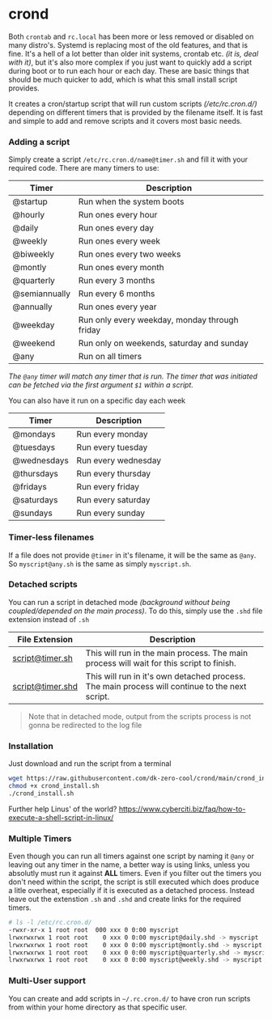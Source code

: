 # crond

Both `crontab` and `rc.local` has been more or less removed or disabled on many distro's. Systemd is replacing most of the old features, and that is fine. It's a hell of a lot better than older init systems, crontab etc. _(it is, deal with it)_, but it's also more complex if you just want to quickly add a script during boot or to run each hour or each day. These are basic things that should be much quicker to add, which is what this small install script provides. 

It creates a cron/startup script that will run custom scripts _(/etc/rc.cron.d/)_ depending on different timers that is provided by the filename itself. It is fast and simple to add and remove scripts and it covers most basic needs. 

### Adding a script

Simply create a script `/etc/rc.cron.d/name@timer.sh` and fill it with your required code. There are many timers to use: 

| Timer | Description |
| -- | -- | 
| @startup | Run when the system boots |
| @hourly | Run ones every hour |
| @daily | Run ones every day |
| @weekly | Run ones every week |
| @biweekly | Run ones every two weeks |
| @montly | Run ones every month |
| @quarterly | Run every 3 months |
| @semiannually | Run every 6 months |
| @annually | Run ones every year | 
| @weekday | Run only every weekday, monday through friday |
| @weekend | Run only on weekends, saturday and sunday |
| @any | Run on all timers | 

_The `@any` timer will match any timer that is run. The timer that was initiated can be fetched via the first argument `$1` within a script._

You can also have it run on a specific day each week

| Timer | Description |
| -- | -- | 
| @mondays | Run every monday |
| @tuesdays | Run every tuesday |
| @wednesdays | Run every wednesday |
| @thursdays | Run every thursday |
| @fridays | Run every friday |
| @saturdays | Run every saturday |
| @sundays | Run every sunday |

### Timer-less filenames 

If a file does not provide `@timer` in it's filename, it will be the same as `@any`. So `myscript@any.sh` is the same as simply `myscript.sh`. 

### Detached scripts

You can run a script in detached mode _(background without being coupled/depended on the main process)_. To do this, simply use the `.shd` file extension instead of `.sh`

| File Extension | Description |
| -- | -- |
| script@timer.sh | This will run in the main process. The main process will wait for this script to finish. | 
| script@timer.shd | This will run in it's own detached process. The main process will continue to the next script. |

 > Note that in detached mode, output from the scripts process is not gonna be redirected to the log file

### Installation

Just download and run the script from a terminal

```sh
wget https://raw.githubusercontent.com/dk-zero-cool/crond/main/crond_install.sh
chmod +x crond_install.sh
./crond_install.sh
```

Further help Linus' of the world? https://www.cyberciti.biz/faq/how-to-execute-a-shell-script-in-linux/

### Multiple Timers

Even though you can run all timers against one script by naming it `@any` or leaving out any timer in the name, a better way is using links, unless you absolutly must run it against __ALL__ timers. Even if you filter out the timers you don't need within the script, the script is still executed which does produce a litle overheat, especially if it is executed as a detached process. Instead leave out the extenstion `.sh` and `.shd` and create links for the required timers.

```sh
# ls -l /etc/rc.cron.d/
-rwxr-xr-x 1 root root  000 xxx 0 0:00 myscript
lrwxrwxrwx 1 root root    0 xxx 0 0:00 myscript@daily.shd -> myscript
lrwxrwxrwx 1 root root    0 xxx 0 0:00 myscript@montly.shd -> myscript
lrwxrwxrwx 1 root root    0 xxx 0 0:00 myscript@quarterly.shd -> myscript
lrwxrwxrwx 1 root root    0 xxx 0 0:00 myscript@weekly.shd -> myscript
```

### Multi-User support

You can create and add scripts in `~/.rc.cron.d/` to have cron run scripts from within your home directory as that specific user. 
